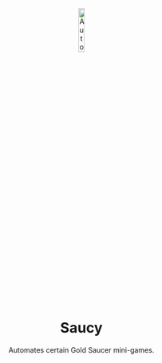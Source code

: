 <!-- Repository Header Begin -->
<div align="center">
<img src="https://love.puni.sh/resources/saucy.svg" alt="AutoRetainer IconUrl" width="15%">

# Saucy

Automates certain Gold Saucer mini-games.

</div>

<!-- Repository Header End -->
